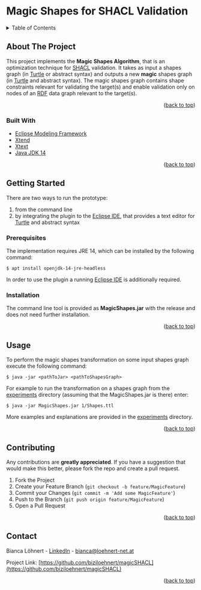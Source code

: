 <div id="top"></div>

# Magic Shapes for SHACL Validation

<!-- TABLE OF CONTENTS -->
<details>
  <summary>Table of Contents</summary>
  <ol>
    <li>
      <a href="#about-the-project">About The Project</a>
      <ul>
        <li><a href="#built-with">Built With</a></li>
      </ul>
    </li>
    <li>
      <a href="#getting-started">Getting Started</a>
      <ul>
        <li><a href="#prerequisites">Prerequisites</a></li>
        <li><a href="#installation">Installation</a></li>
      </ul>
    </li>
    <li><a href="#usage">Usage</a></li>
    <li><a href="#contributing">Contributing</a></li>
    <li><a href="#contact">Contact</a></li>
  </ol>
</details>

<!-- ABOUT THE PROJECT -->
## About The Project
This project implements the **Magic Shapes Algorithm**, that is an optimization technique for [SHACL](https://www.w3.org/TR/shacl/) validation. It takes as input a shapes graph (in [Turtle](https://www.w3.org/TR/turtle/) or abstract syntax) and outputs a new **magic** shapes graph (in [Turtle](https://www.w3.org/TR/turtle/) and abstract syntax). The magic shapes graph contains shape constraints relevant for validating the target(s) and enable validation only on nodes of an [RDF](https://www.w3.org/TR/rdf11-concepts/) data graph relevant to the target(s).  

<p align="right">(<a href="#top">back to top</a>)</p>

### Built With

* [Eclipse Modeling Framework](https://www.eclipse.org/modeling/emf/)
* [Xtend](https://www.eclipse.org/xtend/index.html)
* [Xtext](https://www.eclipse.org/Xtext/)
* [Java JDK 14](https://www.oracle.com/java/technologies/javase/jdk14-archive-downloads.html)

<p align="right">(<a href="#top">back to top</a>)</p>

<!-- GETTING STARTED -->
## Getting Started
There are two ways to run the prototype: 
1) from the command line 
2) by integrating the plugin to the [Eclipse IDE](https://www.eclipse.org/downloads/), that provides a text editor for [Turtle](https://www.w3.org/TR/turtle/) and abstract syntax

### Prerequisites
The implementation requires JRE 14, which can be installed by the following command:
```
$ apt install openjdk-14-jre-headless
```
In order to use the plugin a running [Eclipse IDE](https://www.eclipse.org/downloads/) is additionally required. 

### Installation
The command line tool is provided as **MagicShapes.jar** with the release and does not need further installation. 

<p align="right">(<a href="#top">back to top</a>)</p>

<!-- USAGE EXAMPLES -->
## Usage
To perform the magic shapes transformation on some input shapes graph execute the following command: 
```
$ java -jar <pathToJar> <pathToShapesGraph>
```
For example to run the transformation on a shapes graph from the [experiments](https://github.com/biziloehnert/magicSHACL/tree/master/experiments) directory (assuming that the MagicShapes.jar is there) enter: 
```
$ java -jar MagicShapes.jar 1/Shapes.ttl
```
More examples and explanations are provided in the [experiments](https://github.com/biziloehnert/magicSHACL/tree/master/experiments) directory. 

<p align="right">(<a href="#top">back to top</a>)</p>

<!-- CONTRIBUTING -->
## Contributing
Any contributions are **greatly appreciated**. If you have a suggestion that would make this better, please fork the repo and create a pull request.

1. Fork the Project
2. Create your Feature Branch (`git checkout -b feature/MagicFeature`)
3. Commit your Changes (`git commit -m 'Add some MagicFeature'`)
4. Push to the Branch (`git push origin feature/MagicFeature`)
5. Open a Pull Request

<p align="right">(<a href="#top">back to top</a>)</p>

<!-- CONTACT -->
## Contact

Bianca Löhnert - [LinkedIn][linkedin-url] - bianca@loehnert-net.at

Project Link: [https://github.com/biziloehnert/magicSHACL](https://github.com/biziloehnert/magicSHACL)

<p align="right">(<a href="#top">back to top</a>)</p>

<!-- MARKDOWN LINKS & IMAGES -->
<!-- https://www.markdownguide.org/basic-syntax/#reference-style-links -->
[contributors-shield]: https://img.shields.io/github/contributors/github_username/repo_name.svg?style=for-the-badge
[contributors-url]: https://github.com/github_username/repo_name/graphs/contributors
[forks-shield]: https://img.shields.io/github/forks/github_username/repo_name.svg?style=for-the-badge
[forks-url]: https://github.com/github_username/repo_name/network/members
[stars-shield]: https://img.shields.io/github/stars/github_username/repo_name.svg?style=for-the-badge
[stars-url]: https://github.com/github_username/repo_name/stargazers
[issues-shield]: https://img.shields.io/github/issues/github_username/repo_name.svg?style=for-the-badge
[issues-url]: https://github.com/github_username/repo_name/issues
[license-shield]: https://img.shields.io/github/license/github_username/repo_name.svg?style=for-the-badge
[license-url]: https://github.com/github_username/repo_name/blob/master/LICENSE.txt
[linkedin-shield]: https://img.shields.io/badge/-LinkedIn-black.svg?style=for-the-badge&logo=linkedin&colorB=555
[linkedin-url]: https://www.linkedin.com/in/bianca-loehnert
[product-screenshot]: images/screenshot.png

